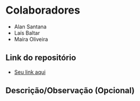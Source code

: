 # Colaboradores

- Alan Santana
- Laís Baltar
- Maíra Oliveira

## Link do repositório

- [Seu link aqui](https://github.com/mairaholi/aula-29)

## Descrição/Observação (Opcional)
